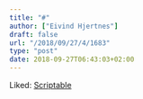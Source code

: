 ```yaml
---
title: "#"
author: ["Eivind Hjertnes"]
draft: false
url: "/2018/09/27/4/1683"
type: "post"
date: 2018-09-27T06:43:03+02:00
---
```


Liked: [Scriptable](https://scriptable.app/)
